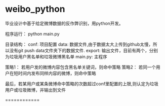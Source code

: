 weibo_python
============

毕业设计中基于给定微博数据的反作弊识别，用python开发。

程序运行：
    python main.py

目录结构：
    conf: 项目配置
    data: 数据文件,由于数据太大上传到github太慢，所以没有git push data文件夹下的数据文件.
    export: 输出文件，目前有两个，分别为垃圾用户黑名单和垃圾微博黑名单
    main.py: 主程序

策略1：
    若用户发的微博内容包含黑名单关键词，则命中策略
策略2：
    若同一个用户在短时间内发布同样内容的微博，则命中策略

最后，若某用户或某条微博命中策略的次数超过conf里配置的上限,则认定为垃圾用户或垃圾微博，并输出到文件
    
============
